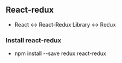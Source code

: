 ## React-redux

-  React <-> React-Redux Library <-> Redux

### Install react-redux
- npm install --save redux react-redux

